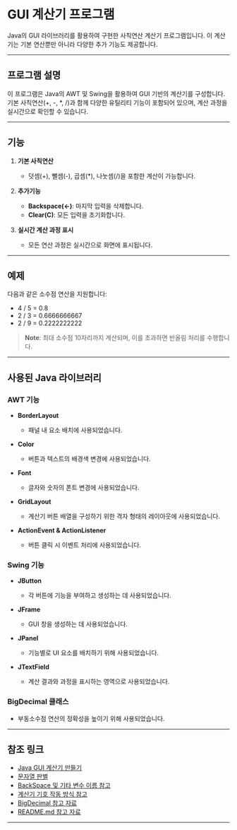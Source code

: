 # GUI 계산기 프로그램

Java의 GUI 라이브러리를 활용하여 구현한 사칙연산 계산기 프로그램입니다. 이 계산기는 기본 연산뿐만 아니라 다양한 추가 기능도 제공합니다.

---

## 프로그램 설명
이 프로그램은 Java의 AWT 및 Swing을 활용하여 GUI 기반의 계산기를 구성합니다. 기본 사칙연산(+, -, *, /)과 함께 다양한 유틸리티 기능이 포함되어 있으며, 계산 과정을 실시간으로 확인할 수 있습니다.

---

## 기능
1. **기본 사칙연산**  
    - 덧셈(+), 뺄셈(-), 곱셈(*), 나눗셈(/)을 포함한 계산이 가능합니다.

2. **추가기능**  
    - **Backspace(←)**: 마지막 입력을 삭제합니다.
    - **Clear(C)**: 모든 입력을 초기화합니다.

3. **실시간 계산 과정 표시**  
    - 모든 연산 과정은 실시간으로 화면에 표시됩니다.

---

## 예제
다음과 같은 소수점 연산을 지원합니다:
- 4 / 5 = 0.8
- 2 / 3 = 0.6666666667
- 2 / 9 = 0.2222222222

> **Note**: 최대 소수점 10자리까지 계산되며, 이를 초과하면 반올림 처리를 수행합니다.

---

## 사용된 Java 라이브러리

### AWT 기능
- **BorderLayout**  
    - 패널 내 요소 배치에 사용되었습니다.

- **Color**  
    - 버튼과 텍스트의 배경색 변경에 사용되었습니다.

- **Font**  
    - 글자와 숫자의 폰트 변경에 사용되었습니다.

- **GridLayout**  
    - 계산기 버튼 배열을 구성하기 위한 격자 형태의 레이아웃에 사용되었습니다.

- **ActionEvent & ActionListener**  
    - 버튼 클릭 시 이벤트 처리에 사용되었습니다.

### Swing 기능
- **JButton**  
    - 각 버튼에 기능을 부여하고 생성하는 데 사용되었습니다.

- **JFrame**  
    - GUI 창을 생성하는 데 사용되었습니다.

- **JPanel**  
    - 기능별로 UI 요소를 배치하기 위해 사용되었습니다.

- **JTextField**  
    - 계산 결과와 과정을 표시하는 영역으로 사용되었습니다.

### BigDecimal 클래스
- 부동소수점 연산의 정확성을 높이기 위해 사용되었습니다.

---

## 참조 링크
- [Java GUI 계산기 만들기](https://code-review.tistory.com/entry/%ED%81%B4%EB%A1%A0%EC%BD%94%EB%94%A9-%EC%9E%90%EB%B0%94%EB%A1%9C-%EA%B3%84%EC%82%B0%EA%B8%B0-%EA%B5%AC%ED%98%84%ED%95%98%EA%B8%B0)
- [문자열 판별](https://developer-talk.tistory.com/768)
- [BackSpace 및 기타 변수 이름 참고](https://0rcticfox.tistory.com/entry/822-%EC%9E%90%EB%B0%94Java-GUI-%ED%99%9C%EC%9A%A9-JPanel-%ED%99%9C%EC%9A%A9-%EA%B3%84%EC%82%B0%EA%B8%B0-%EC%98%A4%EB%AA%A9-%EA%B2%8C%EC%9E%84)
- [계산기 기호 작동 방식 참고](https://comain.tistory.com/14)
- [BigDecimal 참고 자료](https://developer-hm.tistory.com/229)
- [README.md 참고 자료](https://12716.tistory.com/entry/Github-GIthub%EC%97%90%EC%84%9C-READMEmd-%EC%9E%91%EC%84%B1%ED%95%98%EA%B8%B0)

---

